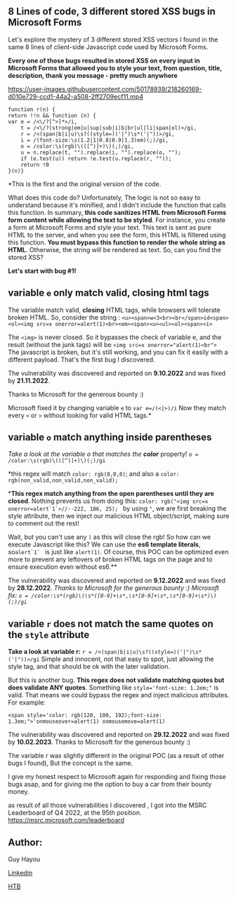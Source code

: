 
## 8 Lines of code, 3 different stored XSS bugs in Microsoft Forms

Let's explore the mystery of 3 different stored XSS vectors I found in the same 8 lines of client-side Javascript code used by Microsoft Forms.

   **Every one of those bugs resulted in stored XSS on every input in Microsoft Forms that allowed you to style your text, from question, title, description, thank you message - pretty much anywhere** 
   


https://user-images.githubusercontent.com/50178939/218260169-d010e729-ccd1-44a2-a508-2ff2709ecf11.mp4





    function r(n) {
	return !!n && function (n) {
	var e = /<\/?[^>]*>/i,
		t = /<\/?(strong|em|u|sup|sub|i|b|br|ul|li|span|ol)>/gi,
		r = /<(span|b|i|u)\s?((style=)('|")\s*('|"))>/gi,
		i = /(font-size:\s(1.2|1|0.8|0.9|1.3)em)(;)/gi,
		o = /color:\s(rgb)\(([^)]+)\)(;)/gi,
		u = n.replace(t, "").replace(i, "").replace(o, "");
		if (e.test(u)) return !e.test(u.replace(r, ""));
		return !0
	}(n)}

 *This is the first and the original version of the code. 
 
What does this code do? Unfortunately, The logic is not so easy to understand because it's minified, and I didn't include the function that calls this function.
In summary, **this code sanitizes HTML from Microsoft Forms form content while allowing the text to be styled**.
For instance, you create a form at Microsoft Forms and style your text. This text is sent as pure HTML to the server, and when you see the form, this HTML is filtered using this function.
**You must bypass this function to render the whole string as HTML**. Otherwise, the string will be rendered as text. 
So, can you find the stored XSS?

 **Let's start with bug #1!**

## variable `e` only match valid, closing html tags
The variable match valid, **closing** HTML tags, while browsers will tolerate broken HTML. 
So, consider the string :
`<u><span>w<3<br><br</span>id<span><ol><img src=x onerror=alert(1)<br><em><span><u><ul><ol><span><i>` 

The `<img>` is never closed. So it bypasses the check of variable e, and the result (without the junk tags) will be `<img src=x onerror="alert(1)<br">` The javascript is broken, but it's still working, and you can fix it easily with a different payload. That's the first bug I discovered. 

The vulnerability was discovered and reported on **9.10.2022** and was fixed by **21.11.2022**.

Thanks to Microsoft for the generous bounty :)

Microsoft fixed it by changing variable `e` to `var e=/(<|>)/i` Now they match every `<` or `>` without looking for valid HTML tags.* 


## variable `o` match anything inside parentheses

*Take a look at the variable o that matches the* ***color*** property! 
`o = /color:\s(rgb)\(([^)]+)\)(;)/gi` 

*this regex will match `color: rgb(0,0,0)`; and also a `color: rgb(non_valid,non_valid,non_valid);`

 ***This regex match anything from the open parentheses until they are closed**. Nothing prevents us from doing this: ```color: rgb("<img src=x onerror=alert`1`>//--222, 106, 25); ``` 
  by using `"`, we are first breaking the style attribute, then we inject our malicious HTML object/script, making sure to comment out the rest!
  
  Wait, but you can't use any `)` as this will close the rgb! So how can we execute Javascript like this?
We can use the **es6 template literals**, so```alert`1` ```  is just like `alert(1)`.
Of course, this POC can be optimized even more to prevent any leftovers of broken HTML tags on the page and to ensure execution even without es6.**

The vulnerability was discovered and reported on **9.12.2022** and was fixed by **28.12.2022**.
*Thanks to Microsoft for the generous bounty :)
Microsoft fix: `o = /color:\s*(rgb)\(\s*([0-9]+\s*,\s*[0-9]+\s*,\s*[0-9]+\s*)\)(;)/gi`*

## variable `r` does not match the same quotes on the `style` attribute

**Take a look at variable r:**
 `r = /<(span|b|i|u)\s?((style=)('|")\s*('|"))>/gi` 
 Simple and innocent, not that easy to spot, just allowing the style tag, and that should be ok with the later validation.
 
But this is another bug. **This regex does not validate matching quotes but does validate ANY quotes**. Something like `style='font-size: 1.2em;"` is valid. 
That means we could bypass the regex and inject malicious attributes. For example:

    <span style='color: rgb(120, 100, 192);font-size: 1.3em;">'onmouseover=alert(1) onmousemove=alert(1)

The vulnerability was discovered and reported on **29.12.2022** and was fixed by **10.02.2023**.
Thanks to Microsoft for the generous bounty :)

The variable r was slightly different in the original POC (as a result of other bugs I found), But the concept is the same.


I give my honest respect to Microsoft again for responding and fixing those bugs asap, and for giving me the option to buy a car from their bounty money.

as result of all those vulnerabilities I discovered , I got into the MSRC Leaderboard of Q4 2022, at the 95th position. https://msrc.microsoft.com/leaderboard


## Author:
Guy Hayou

[Linkedin](https://www.linkedin.com/in/guy-h087/)

[HTB](https://app.hackthebox.com/profile/360735)
